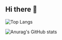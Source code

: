 ## Hi there 👋

![Top Langs](https://github-readme-stats.vercel.app/api/top-langs/?username=Ceylon01&layout=compact)

![Anurag's GitHub stats](https://github-readme-stats.vercel.app/api?username=Ceylon01&show_icons=true&theme=radical)
<!--
**Ceylon01/Ceylon01** is a ✨ _special_ ✨ repository because its `README.md` (this file) appears on your GitHub profile.

Here are some ideas to get you started:

- 🔭 I’m currently working on ...
- 🌱 I’m currently learning ...
- 👯 I’m looking to collaborate on ...
- 🤔 I’m looking for help with ...
- 💬 Ask me about ...
- 📫 How to reach me: ...
- 😄 Pronouns: ...
- ⚡ Fun fact: ...
-->
